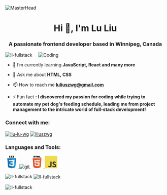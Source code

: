 ![MasterHead](https://mir-s3-cdn-cf.behance.net/project_modules/fs/79731568097599.5b50bca477735.jpg)
<h1 align="center">Hi 👋, I'm Lu Liu</h1>
<h3 align="center">A passionate frontend developer based in Winnipeg, Canada</h3>
<img align="right" alt="Coding" width="400" src="https://cdn.dribbble.com/userupload/3501998/file/original-ac09158b5303b5b7113ce9ed2a0d9a5b.gif">

<p align="left"> <img src="https://komarev.com/ghpvc/?username=ll-fullstack&label=Profile%20views&color=0e75b6&style=flat" alt="ll-fullstack" /> </p>

- 🌱 I’m currently learning **JavaScript, React and many more**

- 💬 Ask me about **HTML, CSS**

- 📫 How to reach me **luliuszwg@gmail.com**

- ⚡ Fun fact **: I discovered my passion for coding while trying to automate my pet dog's feeding schedule, leading me from project management to the intricate world of full-stack development!**

<h3 align="left">Connect with me:</h3>
<p align="left">
<a href="https://linkedin.com/in/liu-lu-wg" target="blank"><img align="center" src="https://raw.githubusercontent.com/rahuldkjain/github-profile-readme-generator/master/src/images/icons/Social/linked-in-alt.svg" alt="liu-lu-wg" height="30" width="40" /></a>
<a href="https://instagram.com/lliuszwg" target="blank"><img align="center" src="https://raw.githubusercontent.com/rahuldkjain/github-profile-readme-generator/master/src/images/icons/Social/instagram.svg" alt="lliuszwg" height="30" width="40" /></a>
</p>

<h3 align="left">Languages and Tools:</h3>
<p align="left"> <a href="https://www.w3schools.com/css/" target="_blank" rel="noreferrer"> <img src="https://raw.githubusercontent.com/devicons/devicon/master/icons/css3/css3-original-wordmark.svg" alt="css3" width="40" height="40"/> </a> <a href="https://git-scm.com/" target="_blank" rel="noreferrer"> <img src="https://www.vectorlogo.zone/logos/git-scm/git-scm-icon.svg" alt="git" width="40" height="40"/> </a> <a href="https://www.w3.org/html/" target="_blank" rel="noreferrer"> <img src="https://raw.githubusercontent.com/devicons/devicon/master/icons/html5/html5-original-wordmark.svg" alt="html5" width="40" height="40"/> </a> <a href="https://developer.mozilla.org/en-US/docs/Web/JavaScript" target="_blank" rel="noreferrer"> <img src="https://raw.githubusercontent.com/devicons/devicon/master/icons/javascript/javascript-original.svg" alt="javascript" width="40" height="40"/> </a> </p>

<p><img align="left" src="https://github-readme-stats.vercel.app/api/top-langs?username=ll-fullstack&show_icons=true&locale=en&layout=compact" alt="ll-fullstack" /></p>

<p>&nbsp;<img align="center" src="https://github-readme-stats.vercel.app/api?username=ll-fullstack&show_icons=true&locale=en" alt="ll-fullstack" /></p>

<p><img align="center" src="https://github-readme-streak-stats.herokuapp.com/?user=ll-fullstack&" alt="ll-fullstack" /></p>

